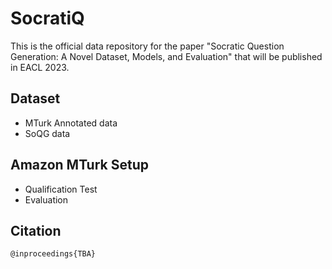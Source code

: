 # SocratiQ
This is the official data repository for the paper "Socratic Question Generation: A Novel Dataset, Models, and Evaluation" that will be published in EACL 2023.

## Dataset
* MTurk Annotated data
* SoQG data

## Amazon MTurk Setup
* Qualification Test
* Evaluation

## Citation

```
@inproceedings{TBA}

```
